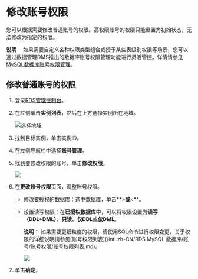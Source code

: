 # 修改账号权限

您可以根据需要修改普通账号的权限。高权限账号的权限只能重置为初始状态，无法修改为指定的权限。

**说明：** 如果需要自定义各种权限类型组合或授予某些表级别权限等场景，您可以通过数据管理DMS推出的数据库账号权限管理功能进行灵活管控。详情请参见[MySQL数据库账号权限管理]()。

## 修改普通账号的权限

1.  登录[RDS管理控制台](https://rds.console.aliyun.com/)。

2.  在左侧单击**实例列表**，然后在上方选择实例所在地域。

    ![选择地域](https://static-aliyun-doc.oss-cn-hangzhou.aliyuncs.com/assets/img/zh-CN/3074469951/p36543.png)

3.  找到目标实例，单击实例ID。

4.  在左侧导航栏中选择**账号管理**。

5.  找到要修改权限的账号，单击**修改权限**。

    ![](https://static-aliyun-doc.oss-cn-hangzhou.aliyuncs.com/assets/img/zh-CN/5023729951/p4167.png)

6.  在**更改账号权限**页面，调整账号权限。

    -   修改要授权的数据库：选中数据库，单击**\>**或**<**。
    -   设置读写权限：在**已授权数据库**中，可以将权限设置为**读写（DDL+DML）**、**只读**、**仅DDL**或**仅DML**。

        **说明：** 如果需要更细粒度的权限，请使用SQL命令进行权限变更，关于权限的详细说明请参见[账号权限列表](/intl.zh-CN/RDS MySQL 数据库/账号/账号权限/账号权限列表.md)。

        ![](https://static-aliyun-doc.oss-cn-hangzhou.aliyuncs.com/assets/img/zh-CN/5023729951/p4168.png)

7.  单击**确定**。



